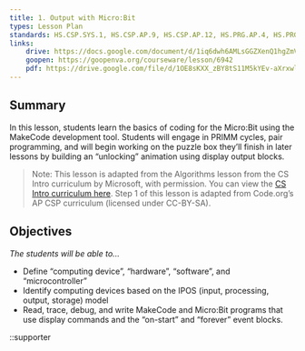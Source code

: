 ```yaml
---
title: 1. Output with Micro:Bit
types: Lesson Plan
standards: HS.CSP.SYS.1, HS.CSP.AP.9, HS.CSP.AP.12, HS.PRG.AP.4, HS.PRG.AP.12
links:
    drive: https://docs.google.com/document/d/1iq6dwh6AMLsGGZXenQ1hgZmVKfWdaCOle49qU-R5V4s/edit
    goopen: https://goopenva.org/courseware/lesson/6942
    pdf: https://drive.google.com/file/d/1OE8sKXX_zBY8tS11M5kYEv-aXrxwlJ8h/view?usp=drive_link
---
```


## Summary

In this lesson, students learn the basics of coding for the Micro\:Bit using the MakeCode development tool. Students will engage in PRIMM cycles, pair programming, and will begin working on the puzzle box they’ll finish in later lessons by building an “unlocking” animation using display output blocks.

> Note: This lesson is adapted from the Algorithms lesson from the CS Intro curriculum by Microsoft, with permission. You can view the [CS Intro curriculum here](https://makecode.microbit.org/courses/csintro/algorithms). Step 1 of this lesson is adapted from Code.org’s AP CSP curriculum (licensed under CC-BY-SA).

## Objectives

*The students will be able to...*

- Define “computing device”, “hardware”, “software”, and “microcontroller”
- Identify computing devices based on the IPOS (input, processing, output, storage) model
- Read, trace, debug, and write MakeCode and Micro\:Bit programs that use display commands and the “on-start” and “forever” event blocks.

::supporter